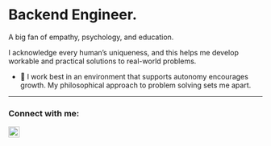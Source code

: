 # Backend Engineer. 

A big fan of empathy, psychology, and education.

I acknowledge every human’s uniqueness, and this helps me develop workable and practical solutions to real-world problems.

- 🔭 I work best in an environment that supports autonomy encourages growth. My philosophical approach to problem solving sets me apart.

---

<!-- ### Latest Blog Posts -->
<!-- BLOG-POST-LIST:START -->
<!-- - [Creating Your First Chrome Extension](https://dev.to/giwajossy/creating-your-first-chrome-extension-26l)
- [innerHTML Vs. textContent: The subtle difference.](https://dev.to/giwajossy/innerhtml-vs-textcontent-the-subtle-difference-4ik0)
- [Understanding Git and GitHub](https://dev.to/giwajossy/understanding-git-and-github-4eld)
- [Creating a GitHub README Profile](https://dev.to/giwajossy/creating-a-github-readme-profile-19c3) -->
<!-- BLOG-POST-LIST:END -->

<!-- ---

![Giwa Jossy's github stats](https://github-readme-stats.vercel.app/api?username=giwajossy&count_private=true&show_icons=true&theme=radical) -->

### Connect with me:

<!-- [<img align="left" alt="Giwa Jossy" width="22px" src="https://raw.githubusercontent.com/iconic/open-iconic/master/svg/globe.svg" />][website] -->
<!-- [<img align="left" alt="Giwa Jossy | Twitter" width="22px" src="https://cdn.jsdelivr.net/npm/simple-icons@v3/icons/twitter.svg" />][twitter] -->
[<img align="left" alt="Giwa Jossy | LinkedIn" width="22px" src="https://cdn.jsdelivr.net/npm/simple-icons@v3/icons/linkedin.svg" />][linkedin]
<!-- [<img align="left" alt="Giwa Jossy | Instagram" width="22px" src="https://cdn.jsdelivr.net/npm/simple-icons@v3/icons/instagram.svg" />][instagram] -->

<!-- [website]: https://giwajossy.com -->
<!-- [twitter]: https://twitter.com/giwajossy -->
[linkedin]: https://www.linkedin.com/in/giwa-jossy-7a6b4961/
<!-- [instagram]: https://www.instagram.com/giwajossy/ -->